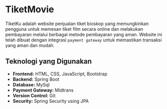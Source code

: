 # TiketMovie

TiketKu adalah website penjualan tiket bioskop yang memungkinkan pengguna untuk memesan tiket film secara online dan melakukan pembayaran melalui berbagai metode pembayaran yang aman. Website ini telah dibuat dengan integrasi `payment gateway` untuk memastikan transaksi yang aman dan mudah.

## Teknologi yang Digunakan

- **Frontend:** HTML, CSS, JavaScript, Bootstrap
- **Backend:** Spring Boot
- **Database:** MySql
- **Payment Gateway:** Midtrans
- **Version Control:** Git
- **Security:** Spring Security using JPA

